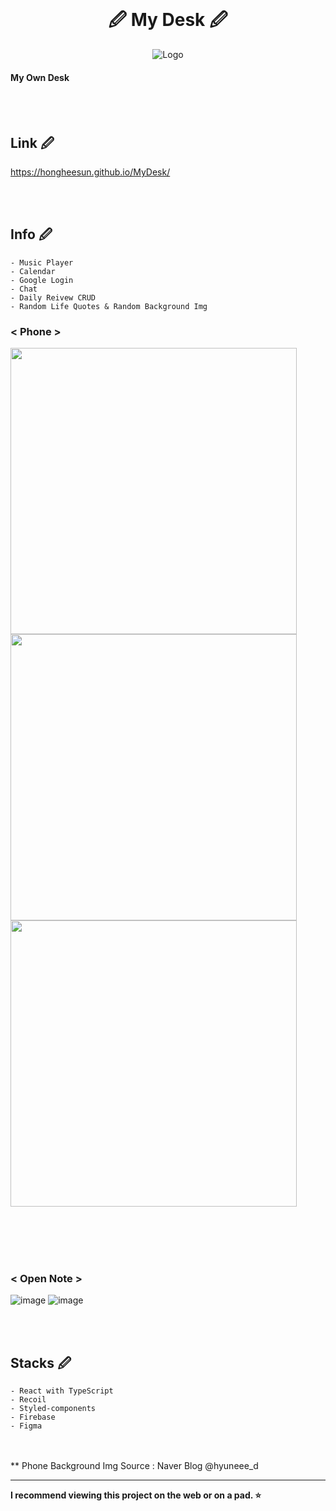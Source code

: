 <br />
<div align="center">
  <h1>🖉 My Desk 🖉</h1>
  <img src="https://user-images.githubusercontent.com/91399033/224224015-c960dd9b-ad3e-4741-a8bc-d661e3907e0f.png" alt="Logo" >
</div>

#### My Own Desk

<br /><br />
## Link 🖉
https://hongheesun.github.io/MyDesk/

<br /><br />
## Info 🖉
```
- Music Player
- Calendar
- Google Login
- Chat
- Daily Reivew CRUD
- Random Life Quotes & Random Background Img
```

### < Phone >
<img src="https://user-images.githubusercontent.com/91399033/224226487-4786f824-c695-4b8a-8191-84ea605ffc67.png"  width="458">
<div display="flex">
  <img src="https://user-images.githubusercontent.com/91399033/224228396-0acd83c2-f4c0-4f37-b17f-f3d2496946a7.png" width="458">
  <img src="https://user-images.githubusercontent.com/91399033/224228865-a8a35587-f8d4-4362-9c25-fd6aab945278.png" width="458">
<div/>

<br /><br />
<br /><br />

### < Open Note >
![image](https://user-images.githubusercontent.com/91399033/224228035-3171641d-8260-4f37-bebd-3a7f4ae1449b.png)
![image](https://user-images.githubusercontent.com/91399033/224227895-42050c33-ead7-4abb-8671-01a368be177d.png)


<br /><br />
## Stacks 🖉
```
- React with TypeScript
- Recoil
- Styled-components
- Firebase
- Figma
```

<br /><br />
** Phone Background Img Source : Naver Blog @hyuneee_d

<hr>
<b>I recommend viewing this project on the web or on a pad. ⭐️</b>
  <br /><br />

